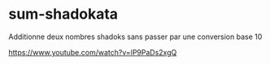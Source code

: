 # sum-shadokata
Additionne deux nombres shadoks sans passer par une conversion base 10

https://www.youtube.com/watch?v=lP9PaDs2xgQ

